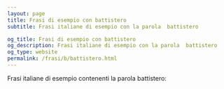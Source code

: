 ```yaml
---
layout: page
title: Frasi di esempio con battistero 
subtitle: Frasi italiane di esempio con la parola  battistero

og_title: Frasi di esempio con battistero 
og_description: Frasi italiane di esempio con la parola  battistero
og_type: website
permalink: /frasi/b/battistero.html
---
```


Frasi italiane di esempio contenenti la parola battistero:


